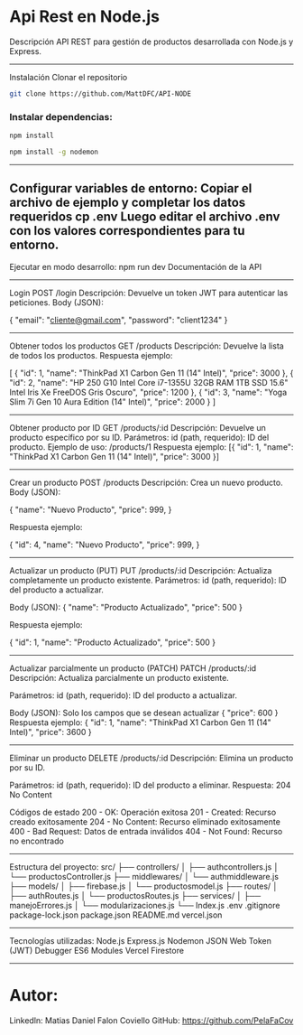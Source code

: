 # Api Rest en Node.js
Descripción
API REST para gestión de productos desarrollada con Node.js y Express.

------------------------------------------------------------
Instalación
Clonar el repositorio

```bash
git clone https://github.com/MattDFC/API-NODE
```

### Instalar dependencias:
```bash
npm install
```
```bash
npm install -g nodemon
```
------------------------------------------------------------
Configurar variables de entorno:
Copiar el archivo de ejemplo y completar los datos requeridos
cp .env
Luego editar el archivo .env con los valores correspondientes para tu entorno.
------------------------------------------------------------

Ejecutar en modo desarrollo:
npm run dev
Documentación de la API

------------------------------------------------------------

Login
POST /login
Descripción: Devuelve un token JWT para autenticar las peticiones.
Body (JSON):

{
  "email": "cliente@gmail.com",
  "password": "client1234"
}

------------------------------------------------------------

Obtener todos los productos
GET /products
Descripción: Devuelve la lista de todos los productos.
Respuesta ejemplo:

[
  { "id": 1, "name": "ThinkPad X1 Carbon Gen 11 (14" Intel)", "price": 3000 },
  { "id": 2, "name": "HP 250 G10 Intel Core i7-1355U 32GB RAM 1TB SSD 15.6" Intel Iris Xe FreeDOS Gris Oscuro", "price": 1200 },
  { "id": 3, "name": "Yoga Slim 7i Gen 10 Aura Edition (14" Intel)", "price": 2000 }
]

------------------------------------------------------------

Obtener producto por ID
GET /products/:id
Descripción: Devuelve un producto específico por su ID.
Parámetros:
id (path, requerido): ID del producto.
Ejemplo de uso: /products/1
Respuesta ejemplo:
[{ "id": 1, "name": "ThinkPad X1 Carbon Gen 11 (14" Intel)", "price": 3000 }]


------------------------------------------------------------

Crear un producto
POST /products
Descripción: Crea un nuevo producto.
Body (JSON):

{
  "name": "Nuevo Producto",
  "price": 999,
}

Respuesta ejemplo:

{
  "id": 4,
  "name": "Nuevo Producto",
  "price": 999,
}

------------------------------------------------------------

Actualizar un producto (PUT)
PUT /products/:id
Descripción: Actualiza completamente un producto existente.
Parámetros:
id (path, requerido): ID del producto a actualizar.

Body (JSON):
{ "name": "Producto Actualizado", "price": 500 }

Respuesta ejemplo:

{ "id": 1, "name": "Producto Actualizado", "price": 500 }


------------------------------------------------------------

Actualizar parcialmente un producto (PATCH)
PATCH /products/:id
Descripción: Actualiza parcialmente un producto existente.

Parámetros:
id (path, requerido): ID del producto a actualizar.

Body (JSON): Solo los campos que se desean actualizar
{ "price": 600 }
Respuesta ejemplo:
{ "id": 1, "name": "ThinkPad X1 Carbon Gen 11 (14" Intel)", "price": 3600 }

------------------------------------------------------------

Eliminar un producto
DELETE /products/:id
Descripción: Elimina un producto por su ID.

Parámetros:
id (path, requerido): ID del producto a eliminar.
Respuesta: 204 No Content

Códigos de estado
200 - OK: Operación exitosa
201 - Created: Recurso creado exitosamente
204 - No Content: Recurso eliminado exitosamente
400 - Bad Request: Datos de entrada inválidos
404 - Not Found: Recurso no encontrado

------------------------------------------------------------

Estructura del proyecto:
src/
├── controllers/
│   ├── authcontrollers.js
│   └── productosController.js
├── middlewares/
│   └── authmiddleware.js
├── models/
│   ├── firebase.js
│   └── productosmodel.js
├── routes/
│   ├── authRoutes.js
│   └── productosRoutes.js
├── services/
│   ├── manejoErrores.js
│   └── modularizaciones.js
└── Index.js
.env
.gitignore
package-lock.json
package.json
README.md
vercel.json

------------------------------------------------------------

Tecnologías utilizadas:
Node.js
Express.js
Nodemon
JSON Web Token (JWT) Debugger
ES6 Modules
Vercel
Firestore

------------------------------------------------------------

# Autor:
Linkedln: Matias Daniel Falon Coviello
GitHub: https://github.com/PelaFaCov
